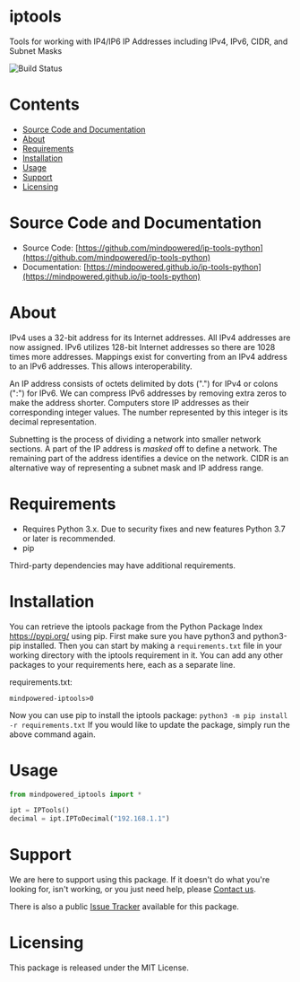 
iptools
=======
Tools for working with IP4/IP6 IP Addresses including IPv4, IPv6, CIDR, and Subnet Masks

![Build Status](https://mindpowered.dev/assets/images/github-badges/build-passing.svg)

Contents
========

* [Source Code and Documentation](#source-code-and-documentation)
* [About](#about)
* [Requirements](#requirements)
* [Installation](#installation)
* [Usage](#usage)
* [Support](#support)
* [Licensing](#licensing)

# Source Code and Documentation
- Source Code: [https://github.com/mindpowered/ip-tools-python](https://github.com/mindpowered/ip-tools-python)
- Documentation: [https://mindpowered.github.io/ip-tools-python](https://mindpowered.github.io/ip-tools-python)

# About
IPv4 uses a 32-bit address for its Internet addresses. All IPv4 addresses are now assigned. IPv6 utilizes 128-bit Internet addresses so there are 1028 times more addresses. Mappings exist for converting from an IPv4 address to an IPv6 addresses. This allows interoperability.

An IP address consists of octets delimited by dots (".") for IPv4 or colons (":") for IPv6. We can compress IPv6 addresses by removing extra zeros to make the address shorter. Computers store IP addresses as their corresponding integer values. The number represented by this integer is its decimal representation.

Subnetting is the process of dividing a network into smaller network sections. A part of the IP address is *masked* off to define a network. The remaining part of the address identifies a device on the network. CIDR is an alternative way of representing a subnet mask and IP address range.

# Requirements
- Requires Python 3.x. Due to security fixes and new features Python 3.7 or later is recommended.
- pip


Third-party dependencies may have additional requirements.

# Installation
You can retrieve the iptools package from the Python Package Index https://pypi.org/ using pip. First make sure you have python3 and python3-pip installed. Then you can start by making a `requirements.txt` file in your working directory with the iptools requirement in it. You can add any other packages to your requirements here, each as a separate line.

requirements.txt:
```
mindpowered-iptools>0
```
Now you can use pip to install the iptools package: `python3 -m pip install -r requirements.txt`
If you would like to update the package, simply run the above command again.


# Usage
```python
from mindpowered_iptools import *

ipt = IPTools()
decimal = ipt.IPToDecimal("192.168.1.1")

```


# Support
We are here to support using this package. If it doesn't do what you're looking for, isn't working, or you just need help, please [Contact us][contact].

There is also a public [Issue Tracker][bugs] available for this package.

# Licensing
This package is released under the MIT License.



[bugs]: https://github.com/mindpowered/ip-tools-python/issues
[contact]: https://mindpowered.dev/support/?ref=ip-tools-python/
[docs]: https://mindpowered.github.io/ip-tools-python/
[licensing]: https://mindpowered.dev/?ref=ip-tools-python
[purchase]: https://mindpowered.dev/purchase/
